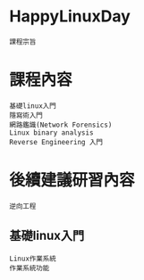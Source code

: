 # HappyLinuxDay
```
課程宗旨
```

# 課程內容
```
基礎linux入門
隱寫術入門
網路鑑識(Network Forensics)
Linux binary analysis
Reverse Engineering 入門
```
# 後續建議研習內容
```
逆向工程
```
## 基礎linux入門
```
Linux作業系統
作業系統功能
```
